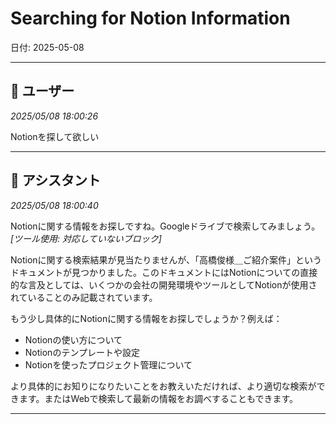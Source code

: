 # Searching for Notion Information

日付: 2025-05-08

---

## 👤 ユーザー
*2025/05/08 18:00:26*

Notionを探して欲しい

---

## 🤖 アシスタント
*2025/05/08 18:00:40*

Notionに関する情報をお探しですね。Googleドライブで検索してみましょう。
*[ツール使用: 対応していないブロック]*



Notionに関する検索結果が見当たりませんが、「高橋俊様＿ご紹介案件」というドキュメントが見つかりました。このドキュメントにはNotionについての直接的な言及としては、いくつかの会社の開発環境やツールとしてNotionが使用されていることのみ記載されています。

もう少し具体的にNotionに関する情報をお探しでしょうか？例えば：
- Notionの使い方について
- Notionのテンプレートや設定
- Notionを使ったプロジェクト管理について

より具体的にお知りになりたいことをお教えいただければ、より適切な検索ができます。またはWebで検索して最新の情報をお調べすることもできます。

---
